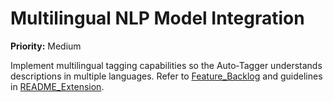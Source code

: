 # Multilingual NLP Model Integration

**Priority:** Medium

Implement multilingual tagging capabilities so the Auto‑Tagger understands descriptions in multiple languages. Refer to [Feature_Backlog](../Feature_Backlog.md) and guidelines in [README_Extension](../README_Extension.md).
